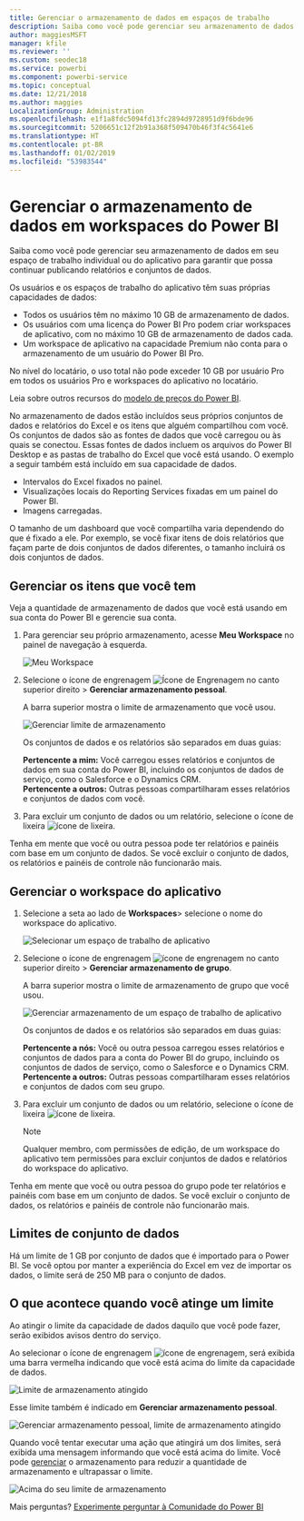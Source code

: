 ```yaml
---
title: Gerenciar o armazenamento de dados em espaços de trabalho
description: Saiba como você pode gerenciar seu armazenamento de dados em seu espaço de trabalho individual ou do aplicativo para garantir que possa continuar publicando relatórios e conjuntos de dados.
author: maggiesMSFT
manager: kfile
ms.reviewer: ''
ms.custom: seodec18
ms.service: powerbi
ms.component: powerbi-service
ms.topic: conceptual
ms.date: 12/21/2018
ms.author: maggies
LocalizationGroup: Administration
ms.openlocfilehash: e1f1a8fdc5094fd13fc2894d9728951d9f6bde96
ms.sourcegitcommit: 5206651c12f2b91a368f509470b46f3f4c5641e6
ms.translationtype: HT
ms.contentlocale: pt-BR
ms.lasthandoff: 01/02/2019
ms.locfileid: "53983544"
---
```

# <a name="manage-data-storage-in-power-bi-workspaces"></a>Gerenciar o armazenamento de dados em workspaces do Power BI

Saiba como você pode gerenciar seu armazenamento de dados em seu espaço de trabalho individual ou do aplicativo para garantir que possa continuar publicando relatórios e conjuntos de dados.

Os usuários e os espaços de trabalho do aplicativo têm suas próprias capacidades de dados:

* Todos os usuários têm no máximo 10 GB de armazenamento de dados.
* Os usuários com uma licença do Power BI Pro podem criar workspaces de aplicativo, com no máximo 10 GB de armazenamento de dados cada.
* Um workspace de aplicativo na capacidade Premium não conta para o armazenamento de um usuário do Power BI Pro.

No nível do locatário, o uso total não pode exceder 10 GB por usuário Pro em todos os usuários Pro e workspaces do aplicativo no locatário.

Leia sobre outros recursos do [modelo de preços do Power BI](https://powerbi.microsoft.com/pricing).

No armazenamento de dados estão incluídos seus próprios conjuntos de dados e relatórios do Excel e os itens que alguém compartilhou com você. Os conjuntos de dados são as fontes de dados que você carregou ou às quais se conectou. Essas fontes de dados incluem os arquivos do Power BI Desktop e as pastas de trabalho do Excel que você está usando. O exemplo a seguir também está incluído em sua capacidade de dados.

* Intervalos do Excel fixados no painel.
* Visualizações locais do Reporting Services fixadas em um painel do Power BI.
* Imagens carregadas.

O tamanho de um dashboard que você compartilha varia dependendo do que é fixado a ele. Por exemplo, se você fixar itens de dois relatórios que façam parte de dois conjuntos de dados diferentes, o tamanho incluirá os dois conjuntos de dados.

<a name="manage"/>

## <a name="manage-items-you-own"></a>Gerenciar os itens que você tem

Veja a quantidade de armazenamento de dados que você está usando em sua conta do Power BI e gerencie sua conta.

1. Para gerenciar seu próprio armazenamento, acesse **Meu Workspace** no painel de navegação à esquerda.
   
    ![Meu Workspace](media/service-admin-manage-your-data-storage-in-power-bi/pbi_myworkspace.png)
2. Selecione o ícone de engrenagem ![Ícone de Engrenagem](media/service-admin-manage-your-data-storage-in-power-bi/pbi_gearicon.png) no canto superior direito \> **Gerenciar armazenamento pessoal**.
   
    A barra superior mostra o limite de armazenamento que você usou.
   
    ![Gerenciar limite de armazenamento](media/service-admin-manage-your-data-storage-in-power-bi/pbi_persnlstorage.png)
   
    Os conjuntos de dados e os relatórios são separados em duas guias:
   
    **Pertencente a mim:** Você carregou esses relatórios e conjuntos de dados em sua conta do Power BI, incluindo os conjuntos de dados de serviço, como o Salesforce e o Dynamics CRM.  
    **Pertencente a outros:** Outras pessoas compartilharam esses relatórios e conjuntos de dados com você.
1. Para excluir um conjunto de dados ou um relatório, selecione o ícone de lixeira ![ícone de lixeira](media/service-admin-manage-your-data-storage-in-power-bi/pbi_deleteicon.png).

Tenha em mente que você ou outra pessoa pode ter relatórios e painéis com base em um conjunto de dados. Se você excluir o conjunto de dados, os relatórios e painéis de controle não funcionarão mais.

## <a name="manage-your-app-workspace"></a>Gerenciar o workspace do aplicativo
1. Selecione a seta ao lado de **Workspaces**\> selecione o nome do workspace do aplicativo.
   
    ![Selecionar um espaço de trabalho de aplicativo](media/service-admin-manage-your-data-storage-in-power-bi/pbi_groupworkspaces.png)
2. Selecione o ícone de engrenagem ![ícone de engrenagem](media/service-admin-manage-your-data-storage-in-power-bi/pbi_gearicon.png) no canto superior direito \> **Gerenciar armazenamento de grupo**.
   
    A barra superior mostra o limite de armazenamento de grupo que você usou.
   
    ![Gerenciar armazenamento de um espaço de trabalho de aplicativo](media/service-admin-manage-your-data-storage-in-power-bi/pbi_groupstorage.png)
   
    Os conjuntos de dados e os relatórios são separados em duas guias:
   
    **Pertencente a nós:** Você ou outra pessoa carregou esses relatórios e conjuntos de dados para a conta do Power BI do grupo, incluindo os conjuntos de dados de serviço, como o Salesforce e o Dynamics CRM.
    **Pertencente a outros:** Outras pessoas compartilharam esses relatórios e conjuntos de dados com seu grupo.
3. Para excluir um conjunto de dados ou um relatório, selecione o ícone de lixeira ![ícone de lixeira](media/service-admin-manage-your-data-storage-in-power-bi/pbi_deleteicon.png).
   
   > [!NOTE]
   > Qualquer membro, com permissões de edição, de um workspace do aplicativo tem permissões para excluir conjuntos de dados e relatórios do workspace do aplicativo.
   > 
   > 

Tenha em mente que você ou outra pessoa do grupo pode ter relatórios e painéis com base em um conjunto de dados. Se você excluir o conjunto de dados, os relatórios e painéis de controle não funcionarão mais.

## <a name="dataset-limits"></a>Limites de conjunto de dados
Há um limite de 1 GB por conjunto de dados que é importado para o Power BI. Se você optou por manter a experiência do Excel em vez de importar os dados, o limite será de 250 MB para o conjunto de dados.

## <a name="what-happens-when-you-reach-a-limit"></a>O que acontece quando você atinge um limite
Ao atingir o limite da capacidade de dados daquilo que você pode fazer, serão exibidos avisos dentro do serviço. 

Ao selecionar o ícone de engrenagem ![ícone de engrenagem](media/service-admin-manage-your-data-storage-in-power-bi/pbi_gearicon.png), será exibida uma barra vermelha indicando que você está acima do limite da capacidade de dados.

![Limite de armazenamento atingido](media/service-admin-manage-your-data-storage-in-power-bi/manage-storage-limit.png)

Esse limite também é indicado em **Gerenciar armazenamento pessoal**.

 ![Gerenciar armazenamento pessoal, limite de armazenamento atingido](media/service-admin-manage-your-data-storage-in-power-bi/manage-storage-limit2.png)

 Quando você tentar executar uma ação que atingirá um dos limites, será exibida uma mensagem informando que você está acima do limite. Você pode [gerenciar](#manage) o armazenamento para reduzir a quantidade de armazenamento e ultrapassar o limite.

 ![Acima do seu limite de armazenamento](media/service-admin-manage-your-data-storage-in-power-bi/powerbi-pro-over-limit.png)

 Mais perguntas? [Experimente perguntar à Comunidade do Power BI](http://community.powerbi.com/)

